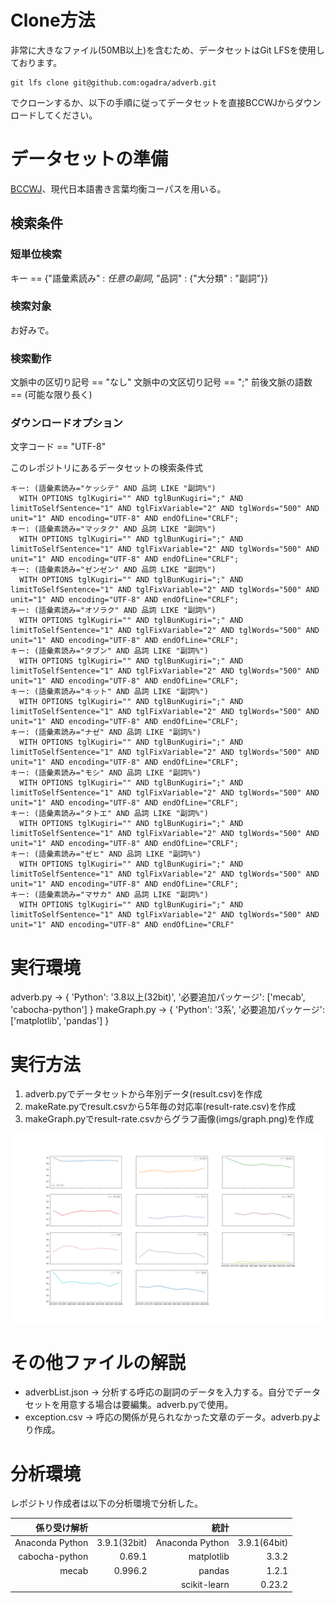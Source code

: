 # Clone方法
非常に大きなファイル(50MB以上)を含むため、データセットはGit LFSを使用しております。
```
git lfs clone git@github.com:ogadra/adverb.git
```
でクローンするか、以下の手順に従ってデータセットを直接BCCWJからダウンロードしてください。

# データセットの準備

[BCCWJ](https://chunagon.ninjal.ac.jp/)、現代日本語書き言葉均衡コーパスを用いる。

## 検索条件

### 短単位検索
キー == {"語彙素読み" : $任意の副詞$, "品詞" : {"大分類" : "副詞"}}

### 検索対象
お好みで。

### 検索動作
文脈中の区切り記号 == "なし"
文脈中の文区切り記号 == ";"
前後文脈の語数 == (可能な限り長く)

### ダウンロードオプション
文字コード == "UTF-8"

このレポジトリにあるデータセットの検索条件式
```
キー: (語彙素読み="ケッシテ" AND 品詞 LIKE "副詞%")
  WITH OPTIONS tglKugiri="" AND tglBunKugiri=";" AND limitToSelfSentence="1" AND tglFixVariable="2" AND tglWords="500" AND unit="1" AND encoding="UTF-8" AND endOfLine="CRLF";
キー: (語彙素読み="マッタク" AND 品詞 LIKE "副詞%")
  WITH OPTIONS tglKugiri="" AND tglBunKugiri=";" AND limitToSelfSentence="1" AND tglFixVariable="2" AND tglWords="500" AND unit="1" AND encoding="UTF-8" AND endOfLine="CRLF";
キー: (語彙素読み="ゼンゼン" AND 品詞 LIKE "副詞%")
  WITH OPTIONS tglKugiri="" AND tglBunKugiri=";" AND limitToSelfSentence="1" AND tglFixVariable="2" AND tglWords="500" AND unit="1" AND encoding="UTF-8" AND endOfLine="CRLF";
キー: (語彙素読み="オソラク" AND 品詞 LIKE "副詞%")
  WITH OPTIONS tglKugiri="" AND tglBunKugiri=";" AND limitToSelfSentence="1" AND tglFixVariable="2" AND tglWords="500" AND unit="1" AND encoding="UTF-8" AND endOfLine="CRLF";
キー: (語彙素読み="タブン" AND 品詞 LIKE "副詞%")
  WITH OPTIONS tglKugiri="" AND tglBunKugiri=";" AND limitToSelfSentence="1" AND tglFixVariable="2" AND tglWords="500" AND unit="1" AND encoding="UTF-8" AND endOfLine="CRLF";
キー: (語彙素読み="キット" AND 品詞 LIKE "副詞%")
  WITH OPTIONS tglKugiri="" AND tglBunKugiri=";" AND limitToSelfSentence="1" AND tglFixVariable="2" AND tglWords="500" AND unit="1" AND encoding="UTF-8" AND endOfLine="CRLF";
キー: (語彙素読み="ナゼ" AND 品詞 LIKE "副詞%")
  WITH OPTIONS tglKugiri="" AND tglBunKugiri=";" AND limitToSelfSentence="1" AND tglFixVariable="2" AND tglWords="500" AND unit="1" AND encoding="UTF-8" AND endOfLine="CRLF";
キー: (語彙素読み="モシ" AND 品詞 LIKE "副詞%")
  WITH OPTIONS tglKugiri="" AND tglBunKugiri=";" AND limitToSelfSentence="1" AND tglFixVariable="2" AND tglWords="500" AND unit="1" AND encoding="UTF-8" AND endOfLine="CRLF";
キー: (語彙素読み="タトエ" AND 品詞 LIKE "副詞%")
  WITH OPTIONS tglKugiri="" AND tglBunKugiri=";" AND limitToSelfSentence="1" AND tglFixVariable="2" AND tglWords="500" AND unit="1" AND encoding="UTF-8" AND endOfLine="CRLF";
キー: (語彙素読み="ゼヒ" AND 品詞 LIKE "副詞%")
  WITH OPTIONS tglKugiri="" AND tglBunKugiri=";" AND limitToSelfSentence="1" AND tglFixVariable="2" AND tglWords="500" AND unit="1" AND encoding="UTF-8" AND endOfLine="CRLF";
キー: (語彙素読み="マサカ" AND 品詞 LIKE "副詞%")
  WITH OPTIONS tglKugiri="" AND tglBunKugiri=";" AND limitToSelfSentence="1" AND tglFixVariable="2" AND tglWords="500" AND unit="1" AND encoding="UTF-8" AND endOfLine="CRLF"
```

# 実行環境
adverb.py -> {
    'Python': '3.8以上(32bit)',
    '必要追加パッケージ': ['mecab', 'cabocha-python']
    }
makeGraph.py -> {
    'Python': '3系',
    '必要追加パッケージ': ['matplotlib', 'pandas']
    }
 
 # 実行方法
 1. adverb.pyでデータセットから年別データ(result.csv)を作成
 2. makeRate.pyでresult.csvから5年毎の対応率(result-rate.csv)を作成
 3. makeGraph.pyでresult-rate.csvからグラフ画像(imgs/graph.png)を作成
 
 ![graph.png](imgs/graph.png "作成されたグラフ画像")
 
 # その他ファイルの解説
 - adverbList.json -> 分析する呼応の副詞のデータを入力する。自分でデータセットを用意する場合は要編集。adverb.pyで使用。
 - exception.csv -> 呼応の関係が見られなかった文章のデータ。adverb.pyより作成。

# 分析環境
レポジトリ作成者は以下の分析環境で分析した。

|係り受け解析||統計||
|--:|--:|--:|--:|
|Anaconda Python | 3.9.1(32bit)|Anaconda Python | 3.9.1(64bit)|
|cabocha-python | 0.69.1|matplotlib | 3.3.2 |
|mecab | 0.996.2| pandas | 1.2.1|
||| scikit-learn | 0.23.2|
